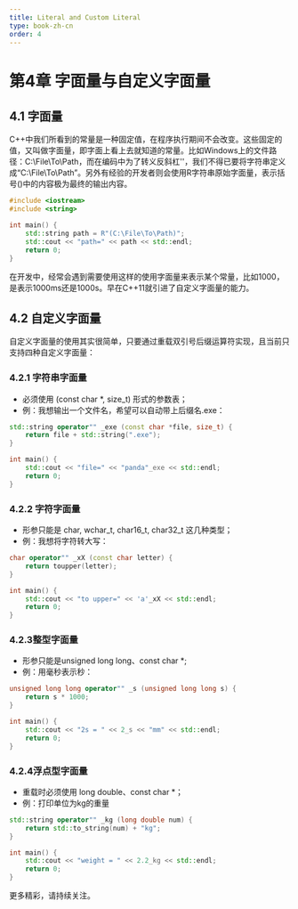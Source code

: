 ```yaml
---
title: Literal and Custom Literal
type: book-zh-cn
order: 4
---
```


# 第4章 字面量与自定义字面量

## 4.1 字面量
C++中我们所看到的常量是一种固定值，在程序执行期间不会改变。这些固定的值，又叫做字面量，即字面上看上去就知道的常量。比如Windows上的文件路径：C:\File\To\Path，而在编码中为了转义反斜杠'\'，我们不得已要将字符串定义成“C:\\File\\To\\Path”。另外有经验的开发者则会使用R字符串原始字面量，表示括号()中的内容极为最终的输出内容。
```C++
#include <iostream>
#include <string>

int main() {
    std::string path = R"(C:\File\To\Path)";
    std::cout << "path=" << path << std::endl;
    return 0;
}
```
在开发中，经常会遇到需要使用这样的使用字面量来表示某个常量，比如1000，是表示1000ms还是1000s。早在C++11就引进了自定义字面量的能力。

## 4.2 自定义字面量
自定义字面量的使用其实很简单，只要通过重载双引号后缀运算符实现，且当前只支持四种自定义字面量：
### 4.2.1 字符串字面量
- 必须使用 (const char *, size_t) 形式的参数表；
- 例：我想输出一个文件名，希望可以自动带上后缀名.exe：
```C++
std::string operator"" _exe (const char *file, size_t) {
    return file + std::string(".exe");
}

int main() {
    std::cout << "file=" << "panda"_exe << std::endl;
    return 0;
}
```
### 4.2.2 字符字面量
- 形参只能是 char, wchar_t, char16_t, char32_t 这几种类型；
- 例：我想将字符转大写：

```C++
char operator"" _xX (const char letter) {
    return toupper(letter);
}

int main() {
    std::cout << "to upper=" << 'a'_xX << std::endl;
    return 0;
}
```
### 4.2.3整型字面量
- 形参只能是unsigned long long、const char *;
- 例：用毫秒表示秒：
```C++
unsigned long long operator"" _s (unsigned long long s) {
    return s * 1000;
}

int main() {
    std::cout << "2s = " << 2_s << "mm" << std::endl;
    return 0;
}
```

### 4.2.4浮点型字面量
- 重载时必须使用 long double、const char *；
- 例：打印单位为kg的重量

```C++
std::string operator"" _kg (long double num) {
    return std::to_string(num) + "kg";
}

int main() {
    std::cout << "weight = " << 2.2_kg << std::endl;
    return 0;
}
```

更多精彩，请持续关注。
